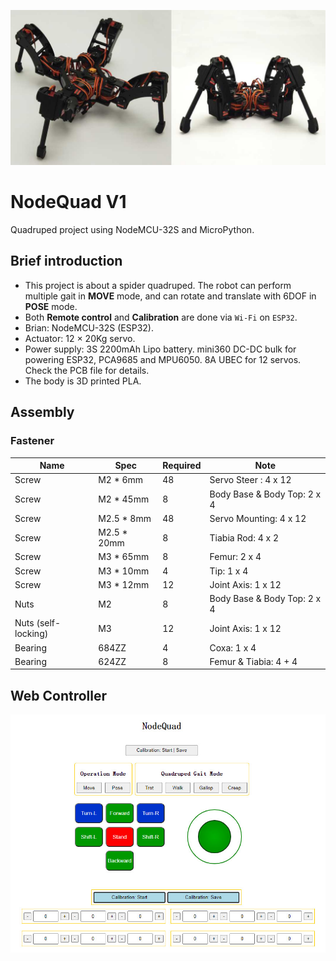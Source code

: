 ![banner](resource/NodeQuad12.jpg)

# NodeQuad V1
Quadruped project using NodeMCU-32S and MicroPython.   

## Brief introduction

- This project is about a spider quadruped. The robot can perform multiple gait in **MOVE** mode, and can rotate and translate with 6DOF in **POSE** mode.   
- Both **Remote control** and **Calibration** are done via `Wi-Fi` on `ESP32`.
- Brian: NodeMCU-32S (ESP32).    
- Actuator: 12 × 20Kg servo.   
- Power supply: 3S 2200mAh Lipo battery. mini360 DC-DC bulk for powering ESP32, PCA9685 and MPU6050. 8A UBEC for 12 servos. Check the PCB file for details.     
- The body is 3D printed PLA.   

## Assembly
### Fastener
Name | Spec | Required | Note
---- | ---- | --------- | -------- |
Screw | M2 * 6mm | 48 | Servo Steer : 4 x 12
Screw | M2 * 45mm | 8 | Body Base & Body Top: 2 x 4
Screw | M2.5 * 8mm | 48 | Servo Mounting: 4 x 12
Screw | M2.5 * 20mm | 8 | Tiabia Rod: 4 x 2
Screw | M3 * 65mm | 8 | Femur: 2 x 4
Screw | M3 * 10mm | 4 | Tip: 1 x 4
Screw | M3 * 12mm | 12 | Joint Axis: 1 x 12
Nuts | M2 | 8 | Body Base & Body Top: 2 x 4
Nuts (self-locking) | M3 | 12 | Joint Axis: 1 x 12 
Bearing | 684ZZ | 4 | Coxa: 1 x 4    
Bearing | 624ZZ | 8 | Femur & Tiabia: 4 + 4   


## Web Controller

![banner](resource/Controller_Calibrator.jpg)

 

